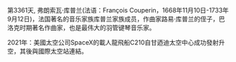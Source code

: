 第3361天, 弗朗索瓦·库普兰(法语：François Couperin，1668年11月10日-1733年9月12日)，法国著名的音乐家族库普兰家族成员，作曲家路易·库普兰的侄子，巴洛克时期著名作曲家，也是最伟大的羽管键琴音乐家。

2021年：美國太空公司SpaceX的載人龍飛船C210自甘迺迪太空中心成功發射升空，其後與國際太空站連結。